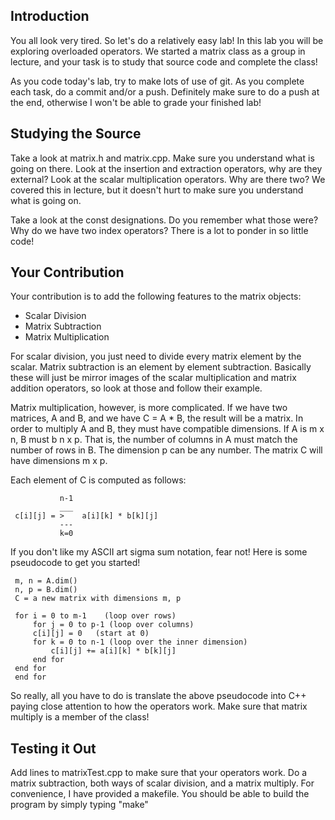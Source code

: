 ## Introduction

You all look very tired.  So let's do a relatively easy lab!  In this
lab you will be exploring overloaded operators.  We started a matrix
class as a group in lecture, and your task is to study that source
code and complete the class!

As you code today's lab, try to make lots of use of git.  As you
complete each task, do a commit and/or a push.  Definitely make sure
to do a push at the end, otherwise I won't be able to grade your
finished lab!

## Studying the Source
Take a look at matrix.h and matrix.cpp.  Make sure you understand what
is going on there.  Look at the insertion and extraction operators,
why are they external?  Look at the scalar multiplication operators.
Why are there two?  We covered this in lecture, but it doesn't hurt to
make sure you understand what is going on.

Take a look at the const designations.  Do you remember what those
were? Why do we have two index operators?  There is a lot to ponder
in so little code!

## Your Contribution
Your contribution is to add the following features to the matrix
objects:

* Scalar Division
* Matrix Subtraction
* Matrix Multiplication

For scalar division, you just need to divide every matrix element by
the scalar.  Matrix subtraction is an element by element subtraction.
Basically these will just be mirror images of the scalar
multiplication and matrix addition operators, so look at those and
follow their example.

Matrix multiplication, however, is more complicated.  If we have two
matrices, A and B, and we have C = A * B, the result will be a
matrix.  In order to multiply A and B, they must have compatible
dimensions.  If A is m x n, B must b n x p.  That is, the number of
columns in A must match the number of rows in B.  The dimension p can
be any number.  The matrix C will have dimensions m x p.

Each element of C is computed as follows:

               n-1
               ___
     c[i][j] = >    a[i][k] * b[k][j]
               ---
               k=0

If you don't like my ASCII art sigma sum notation, fear not!  Here is
some pseudocode to get you started!

     m, n = A.dim()
     n, p = B.dim()
     C = a new matrix with dimensions m, p

     for i = 0 to m-1    (loop over rows)
     	 for j = 0 to p-1 (loop over columns)
	     c[i][j] = 0   (start at 0)
	     for k = 0 to n-1 (loop over the inner dimension)
	     	 c[i][j] += a[i][k] * b[k][j]
	     end for
	 end for
     end for

So really, all you have to do is translate the above pseudocode into
C++ paying close attention to how the operators work.  Make sure that
matrix multiply is a member of the class!


## Testing it Out
Add lines to matrixTest.cpp to make sure that your operators work.  Do
a matrix subtraction, both ways of scalar division, and a matrix
multiply.  For convenience, I have provided a makefile.  You should be
able to build the program by simply typing "make"

